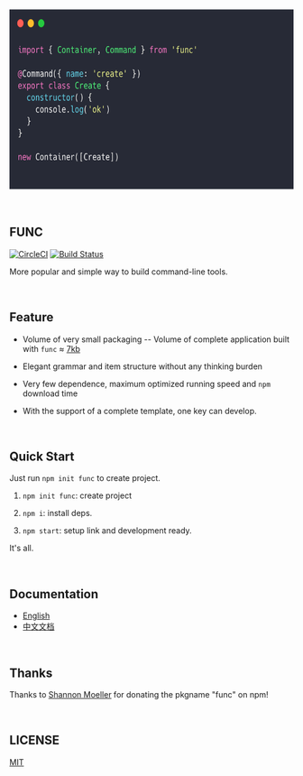 <p width="640" height="320" align="center">
<img src="./demo.png" width="640" height="320"/>
</p>
<br/>

## FUNC

[![CircleCI](https://circleci.com/gh/unix/func.svg?style=svg)](https://circleci.com/gh/unix/func) [![Build Status](https://travis-ci.org/WittBulter/func.svg?branch=master)](https://travis-ci.org/WittBulter/func)

More popular and simple way to build command-line tools.

<br/>

## Feature

  - Volume of very small packaging -- Volume of complete application built with `func` ≈ [7kb](https://github.com/unix/func/blob/master/examples/gzbundle/archived.tar.gz)

  - Elegant grammar and item structure without any thinking burden

  - Very few dependence, maximum optimized running speed and `npm` download time

  - With the support of a complete template, one key can develop.

<br/>

## Quick Start

  Just run `npm init func` to create project.

  1. `npm init func`: create project

  2. `npm i`: install deps.

  3. `npm start`: setup link and development ready.

  It's all.

<br/>

## Documentation

  - [English](https://func.lambdas.dev/)
  - [中文文档](https://func.lambdas.dev/zh/)

<br/>

## Thanks
Thanks to [Shannon Moeller](https://github.com/shannonmoeller) for donating the pkgname "func" on npm!

<br/>

## LICENSE
[MIT](./LICENSE)
